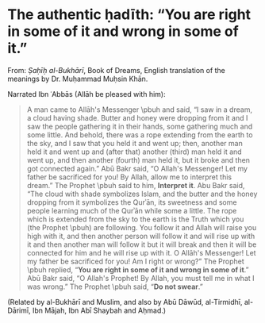 
# The authentic ḥadīth: “You are right in some of it and wrong in some of it.”

From: _Ṣaḥīḥ al-Bukhārī_, Book of Dreams, English translation of the meanings by Dr. Muḥammad Muḥsin Khān.

Narrated Ibn ʿAbbās (Allāh be pleased with him):

> A man came to Allāh's Messenger \pbuh and
 said, “I saw in a dream, a cloud having shade. Butter and honey were dropping from it and I saw the people gathering it in their hands, some gathering much and some little. And behold, there was a rope extending from the earth to the sky, and I saw that you held it and went up; then, another man held it and went up and (after that) another (third) man held it and went up, and then another (fourth) man held it, but it broke and then got connected again.” Abū Bakr said, “O Allah's Messenger! Let my father be sacrificed for you! By Allah, allow me to interpret this dream.” The Prophet \pbuh said to him, **Interpret it**. Abu Bakr said, “The cloud with shade symbolizes Islam, and the butter and the honey dropping from it symbolizes the Qurʾān, its sweetness and some
 people learning much of the Qurʾān while some a little. The rope which is extended from the sky to the earth is the Truth which you (the Prophet \pbuh) are following. You
 follow it and Allah will raise you high with it, and then another person will follow it and will rise up with it and then another man
 will follow it but it will break and then it will be connected for him and he will rise up with it. O Allāh's Messenger! Let my father be
 sacrificed for you! Am I right or wrong?” The Prophet \pbuh replied, “**You are right in some of it and wrong in some of it**.” Abū Bakr said, “O Allah's Prophet! By Allah, you
 must tell me in what I was wrong.” The Prophet \pbuh said, “**Do not swear**.”

(Related by al-Bukhārī and Muslim, and also by Abū Dāwūd, al-Tirmidhī, al-Dārimī, Ibn Mājah, Ibn Abī Shaybah and Aḥmad.)


